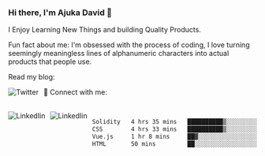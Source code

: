 ### Hi there, I'm Ajuka David 🥷

I Enjoy Learning New Things and building Quality Products.

Fun fact about me: I'm obsessed with the process of coding, I love turning seemingly meaningless lines of alphanumeric characters into actual products that people use.

Read my blog:

<a href="https://tobit.hashnode.dev/"> <img src="https://img.shields.io/badge/Hashnode-2962FF?style=for-the-badge&logo=hashnode&logoColor=white"
     alt="Twitter"
     style="float: left; margin-right: 10px;" /> </a>


📱 Connect with me: 

<br />
<a href="https://www.linkedin.com/in/david-ajuka-630660144/"> <img src="https://img.shields.io/badge/LinkedIn-0077B5?style=for-the-badge&logo=linkedin&logoColor=white"
     alt="LinkedIin"
     style="float: left; margin-right: 10px;" /> </a> <a href="mailto:ajuka.zephiniah@gmail.com"> <img src="https://img.shields.io/badge/Gmail-D14836?style=for-the-badge&logo=gmail&logoColor=white"
     alt="LinkedIin"
     style="float: left; margin-right: 10px;" /> </a>
     

<!--START_SECTION:waka-->

```txt
Solidity   4 hrs 35 mins   ██████████▒░░░░░░░░░░░░░░   41.22 %
CSS        4 hrs 33 mins   ██████████▒░░░░░░░░░░░░░░   40.91 %
Vue.js     1 hr 8 mins     ██▓░░░░░░░░░░░░░░░░░░░░░░   10.32 %
HTML       50 mins         ██░░░░░░░░░░░░░░░░░░░░░░░   07.55 %
```

<!--END_SECTION:waka-->
